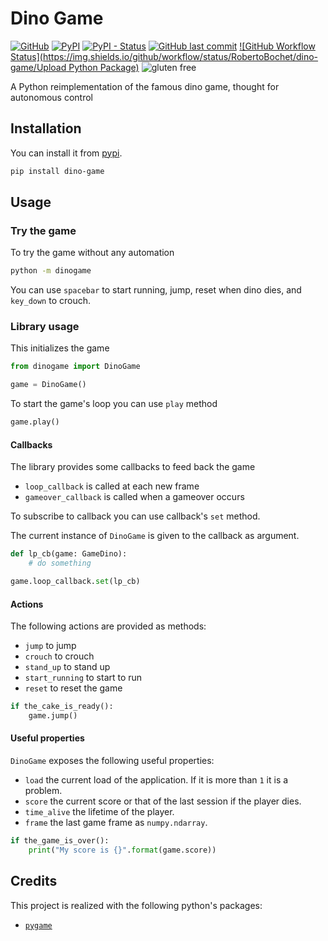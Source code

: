 # Dino Game

[![GitHub](https://img.shields.io/github/license/RobertoBochet/dino-game)](https://github.com/RobertoBochet/dino-game/)
[![PyPI](https://img.shields.io/pypi/v/dino-game)](https://pypi.org/project/dino-game/)
[![PyPI - Status](https://img.shields.io/pypi/status/dino-game)](https://pypi.org/project/dino-game/)
[![GitHub last commit](https://img.shields.io/github/last-commit/robertobochet/dino-game)](https://github.com/RobertoBochet/dino-game/)
[![GitHub Workflow Status](https://img.shields.io/github/workflow/status/RobertoBochet/dino-game/Upload Python Package)](https://pypi.org/project/dino-game/)
![gluten free](https://img.shields.io/badge/gluten%20free-100%25-success)

A Python reimplementation of the famous dino game, thought for autonomous control

## Installation

You can install it from [pypi](https://pypi.org/project/dino-game/).

```bash
pip install dino-game
```

## Usage

### Try the game

To try the game without any automation

```bash
python -m dinogame
```

You can use `spacebar` to start running, jump, reset when dino dies, and `key_down` to crouch.

### Library usage

This initializes the game

```python
from dinogame import DinoGame

game = DinoGame()
```

To start the game's loop you can use `play` method

```python
game.play()
```

#### Callbacks

The library provides some callbacks to feed back the game

- `loop_callback`       is called at each new frame
- `gameover_callback`   is called when a gameover occurs

To subscribe to callback you can use callback's `set` method.

The current instance of `DinoGame` is given to the callback as argument.

```python
def lp_cb(game: GameDino):
    # do something

game.loop_callback.set(lp_cb)
```

#### Actions

The following actions are provided as methods:

- `jump`            to jump
- `crouch`          to crouch
- `stand_up`        to stand up
- `start_running`   to start to run
- `reset`           to reset the game

```python
if the_cake_is_ready():
    game.jump()
```

#### Useful properties

`DinoGame` exposes the following useful properties:

- `load`        the current load of the application. If it is more than `1` it is a problem.
- `score`       the current score or that of the last session if the player dies.
- `time_alive`  the lifetime of the player.
- `frame`       the last game frame as `numpy.ndarray`.

```python
if the_game_is_over():
    print("My score is {}".format(game.score))
```

## Credits

This project is realized with the following python's packages:

- [`pygame`](https://pypi.org/project/pygame/)